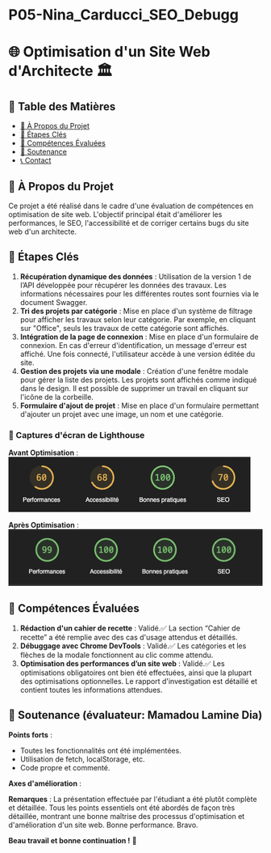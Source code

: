 # P05-Nina_Carducci_SEO_Debugg

# 🌐 Optimisation d'un Site Web d'Architecte 🏛

## 📌 Table des Matières
- [📖 À Propos du Projet](#-à-propos-du-projet)
- [🚀 Étapes Clés](#-étapes-clés)
- [🎯 Compétences Évaluées](#-compétences-évaluées)
- [🎤 Soutenance](#-soutenance)
- [📞 Contact](#-contact)

## 📖 À Propos du Projet
Ce projet a été réalisé dans le cadre d'une évaluation de compétences en optimisation de site web. L'objectif principal était d'améliorer les performances, le SEO, l'accessibilité et de corriger certains bugs du site web d'un architecte.

## 🚀 Étapes Clés

1. **Récupération dynamique des données** : Utilisation de la version 1 de l’API développée pour récupérer les données des travaux. Les informations nécessaires pour les différentes routes sont fournies via le document Swagger.
2. **Tri des projets par catégorie** : Mise en place d'un système de filtrage pour afficher les travaux selon leur catégorie. Par exemple, en cliquant sur "Office", seuls les travaux de cette catégorie sont affichés.
3. **Intégration de la page de connexion** : Mise en place d'un formulaire de connexion. En cas d'erreur d'identification, un message d'erreur est affiché. Une fois connecté, l'utilisateur accède à une version éditée du site.
4. **Gestion des projets via une modale** : Création d'une fenêtre modale pour gérer la liste des projets. Les projets sont affichés comme indiqué dans le design. Il est possible de supprimer un travail en cliquant sur l'icône de la corbeille.
5. **Formulaire d'ajout de projet** : Mise en place d'un formulaire permettant d'ajouter un projet avec une image, un nom et une catégorie.

### 📸 Captures d'écran de Lighthouse

**Avant Optimisation** :
![Capture d'écran de Lighthouse avant optimisation](assets/images/avant-opti.png)

**Après Optimisation** :
![Capture d'écran de Lighthouse après optimisation](assets/images/apres-opti.png)

## 🎯 Compétences Évaluées

1. **Rédaction d'un cahier de recette** : Validé.✅ La section “Cahier de recette” a été remplie avec des cas d'usage attendus et détaillés.
2. **Débuggage avec Chrome DevTools** : Validé.✅ Les catégories et les flèches de la modale fonctionnent au clic comme attendu.
3. **Optimisation des performances d’un site web** : Validé.✅ Les optimisations obligatoires ont bien été effectuées, ainsi que la plupart des optimisations optionnelles. Le rapport d'investigation est détaillé et contient toutes les informations attendues.

## 🎤 Soutenance (évaluateur: Mamadou Lamine Dia)

**Points forts** :
- Toutes les fonctionnalités ont été implémentées.
- Utilisation de fetch, localStorage, etc.
- Code propre et commenté.

**Axes d'amélioration** :

**Remarques** :
La présentation effectuée par l'étudiant a été plutôt complète et détaillée. Tous les points essentiels ont été abordés de façon très détaillée, montrant une bonne maîtrise des processus d'optimisation et d'amélioration d'un site web. Bonne performance. Bravo.

**Beau travail et bonne continuation !** 🎉
